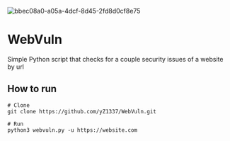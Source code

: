 ![bbec08a0-a05a-4dcf-8d45-2fd8d0cf8e75](https://github.com/yZ1337/WebVuln/assets/32521997/a6a99a87-7c57-4faa-8c97-b98d45dffacc)

# WebVuln
Simple Python script that checks for a couple security issues of a website by url

## How to run
```
# Clone
git clone https://github.com/yZ1337/WebVuln.git

# Run
python3 webvuln.py -u https://website.com
```
